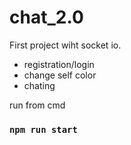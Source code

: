 # chat_2.0


First project wiht socket io. 
* registration/login
* change self color
* chating

run from cmd
### `npm run start`

